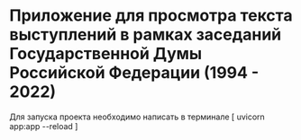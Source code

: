 # Приложение для просмотра текста выступлений в рамках заседаний Государственной Думы Российской Федерации (1994 - 2022)
Для запуска проекта необходимо написать в терминале [ uvicorn app:app --reload ]
